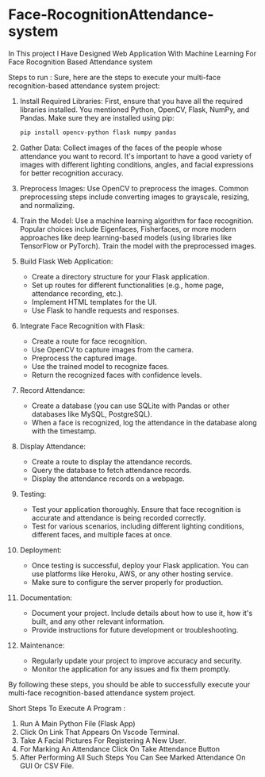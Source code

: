 # Face-RocognitionAttendance-system
In This project I Have Designed Web Application With Machine Learning For Face Rocognition Based Attendance system

Steps to run : 
Sure, here are the steps to execute your multi-face recognition-based attendance system project:

1. Install Required Libraries: First, ensure that you have all the required libraries installed. You mentioned Python, OpenCV, Flask, NumPy, and Pandas. Make sure they are installed using pip:

    ```bash
    pip install opencv-python flask numpy pandas
    ```
2. Gather Data: Collect images of the faces of the people whose attendance you want to record. It's important to have a good variety of images with different lighting conditions, angles, and facial expressions for better recognition accuracy.
3. Preprocess Images: Use OpenCV to preprocess the images. Common preprocessing steps include converting images to grayscale, resizing, and normalizing.

4. Train the Model: Use a machine learning algorithm for face recognition. Popular choices include Eigenfaces, Fisherfaces, or more modern approaches like deep learning-based models (using libraries like TensorFlow or PyTorch). Train the model with the preprocessed images.

5. Build Flask Web Application:
    - Create a directory structure for your Flask application.
    - Set up routes for different functionalities (e.g., home page, attendance recording, etc.).
    - Implement HTML templates for the UI.
    - Use Flask to handle requests and responses.

6. Integrate Face Recognition with Flask:
    - Create a route for face recognition.
    - Use OpenCV to capture images from the camera.
    - Preprocess the captured image.
    - Use the trained model to recognize faces.
    - Return the recognized faces with confidence levels.

7. Record Attendance:
    - Create a database (you can use SQLite with Pandas or other databases like MySQL, PostgreSQL).
    - When a face is recognized, log the attendance in the database along with the timestamp.

8. Display Attendance:
    - Create a route to display the attendance records.
    - Query the database to fetch attendance records.
    - Display the attendance records on a webpage.

9. Testing:
    - Test your application thoroughly. Ensure that face recognition is accurate and attendance is being recorded correctly.
    - Test for various scenarios, including different lighting conditions, different faces, and multiple faces at once.

10. Deployment:
    - Once testing is successful, deploy your Flask application. You can use platforms like Heroku, AWS, or any other hosting service.
    - Make sure to configure the server properly for production.

11. Documentation:
    - Document your project. Include details about how to use it, how it's built, and any other relevant information.
    - Provide instructions for future development or troubleshooting.

12. Maintenance:
    - Regularly update your project to improve accuracy and security.
    - Monitor the application for any issues and fix them promptly.

By following these steps, you should be able to successfully execute your multi-face recognition-based attendance system project.

Short Steps To Execute A Program : 
1.	Run A Main Python File (Flask App)
2.	Click On Link That Appears On Vscode Terminal.
3.	Take A Facial Pictures For Registering A New User.
4.	For Marking An Attendance Click On Take Attendance Button
5.	After Performing All Such Steps You Can See Marked Attendance On GUI Or CSV File.
